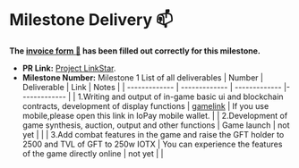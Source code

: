 # Milestone Delivery :mailbox:

**The [invoice form :pencil:](https://forms.gle/F1KyBdUKK2RaYxHdA) has been filled out correctly for this milestone.**

- **PR Link:** [Project LinkStar](https://github.com/iotexproject/halogrants/blob/master/oep-proposals/open-proposal-gamefantasy-nft.md).
- **Milestone Number:** Milestone 1
  List of all deliverables
  | Number | Deliverable | Link | Notes |
  | ------------- | ------------- | ------------- |------------- |
  | 1.Writing and output of in-game basic ui and blockchain contracts, development of display functions | [gamelink](http://hpc1.liasece.com:8180) | If you use mobile,please open this link in IoPay mobile wallet. |
  | 2.Development of game synthesis, auction, output and other functions | Game launch | not yet | |
  | 3.Add combat features in the game and raise the GFT holder to 2500 and TVL of GFT to 250w IOTX | You can experience the features of the game directly online | not yet | |
